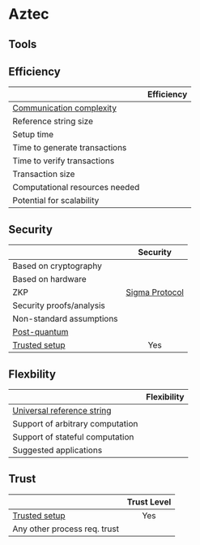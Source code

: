# Aztec

## Tools

## Efficiency

|                           |           Efficiency         |
| ------------------------- | :--------------------------: |
| [Communication complexity](https://en.wikipedia.org/wiki/Communication_complexity)  |                              |
| Reference string size     |                            |
| Setup time                |                              |
| Time to generate transactions |                             |
| Time to verify transactions   |                             |
| Transaction size          |                            |
| Computational resources needed |                            |
| Potential for scalability      |                         |

## Security

|                           | Security                  |
| ------------------------- | :--------------------------: |
| Based on cryptography                 |                          |
| Based on hardware                 |                             |
| ZKP                       |    [Sigma Protocol](https://en.wikipedia.org/wiki/Proof_of_knowledge#Sigma_protocols)    |
| Security proofs/analysis                  |                            |
| Non-standard assumptions                 |                              |
| [Post-quantum](https://en.wikipedia.org/wiki/Post-quantum_cryptography)               |                           |
| [Trusted setup](https://zcoin.io/ufaqs/what-is-trusted-setup/)                |         Yes                 |

## Flexbility

|                           | Flexibility                 |
| ------------------------- | :--------------------------: |
| [Universal reference string](https://docs.zkproof.org/assets/docs/reference-v0.2.pdf)                 |                              |
| Support of arbitrary computation                |                            |
| Support of stateful computation                 |                        |
| Suggested applications                 |                             |


## Trust

|                           | Trust Level                  |
| ------------------------- | :--------------------------: |
| [Trusted setup](https://zcoin.io/ufaqs/what-is-trusted-setup/)               |       Yes                 |
| Any other process req. trust               |                              |

